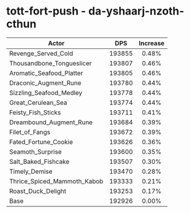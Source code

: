 # tott-fort-push - da-yshaarj-nzoth-cthun
| Actor | DPS | Increase |
|---|:---:|:---:|
|Revenge_Served_Cold|193855|0.48%|
|Thousandbone_Tongueslicer|193807|0.46%|
|Aromatic_Seafood_Platter|193805|0.46%|
|Draconic_Augment_Rune|193780|0.44%|
|Sizzling_Seafood_Medley|193778|0.44%|
|Great_Cerulean_Sea|193774|0.44%|
|Feisty_Fish_Sticks|193711|0.41%|
|Dreambound_Augment_Rune|193684|0.39%|
|Filet_of_Fangs|193672|0.39%|
|Fated_Fortune_Cookie|193626|0.36%|
|Seamoth_Surprise|193600|0.35%|
|Salt_Baked_Fishcake|193507|0.30%|
|Timely_Demise|193470|0.28%|
|Thrice_Spiced_Mammoth_Kabob|193333|0.21%|
|Roast_Duck_Delight|193253|0.17%|
|Base|192926|0.00%|
